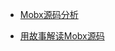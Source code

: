 * [Mobx源码分析](http://xzfyu.com/2018/08/03/react/react%E7%9B%B8%E5%85%B3/mobx%E6%BA%90%E7%A0%81%E5%88%86%E6%9E%901/)

* [用故事解读Mobx源码](https://segmentfault.com/a/1190000013682735#articleHeader0)

